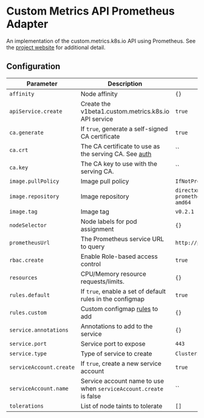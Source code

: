 # Custom Metrics API Prometheus Adapter

An implementation of the custom.metrics.k8s.io API using Prometheus. See the [project website](https://github.com/DirectXMan12/k8s-prometheus-adapter/) for additional detail.

## Configuration

Parameter | Description | Default
--- | --- | ---
`affinity` | Node affinity | `{}`
`apiService.create` | Create the v1beta1.custom.metrics.k8s.io API service | `true`
`ca.generate` | If `true`, generate a self-signed CA certificate | `true`
`ca.crt` | The CA certificate to use as the serving CA. See [auth](https://github.com/kubernetes-incubator/apiserver-builder/blob/master/docs/concepts/auth.md) | ``
`ca.key` | The CA key to use with the serving CA. | ``
`image.pullPolicy` | Image pull policy | `IfNotPresent`
`image.repository` | Image repository | `directxman12/k8s-prometheus-adapter-amd64`
`image.tag` | Image tag | `v0.2.1`
`nodeSelector` | Node labels for pod assignment | `{}`
`prometheusUrl` | The Prometheus service URL to query | `http://prometheus:9090/`
`rbac.create` | Enable Role-based access control | `true`
`resources` | CPU/Memory resource requests/limits. | `{}`
`rules.default` | If `true`, enable a set of default rules in the configmap | `true`
`rules.custom` | Custom configmap [rules](https://github.com/DirectXMan12/k8s-prometheus-adapter/blob/master/docs/config.md) to add | `{}`
`service.annotations` | Annotations to add to the service | `{}`
`service.port` | Service port to expose | `443`
`service.type` | Type of service to create | `ClusterIP`
`serviceAccount.create` | If `true`, create a new service account | `true`
`serviceAccount.name` | Service account name to use when `serviceAccount.create` is false | ``
`tolerations` | List of node taints to tolerate | `[]`
